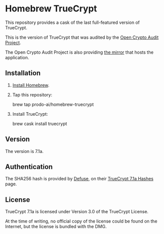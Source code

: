 # Homebrew TrueCrypt

This repository provides a cask of the last full-featured version of TrueCrypt.

This is the version of TrueCrypt that was audited by the [Open Crypto Audit Project][].

The Open Crypto Audit Project is also providing [the mirror][truecrypt-verified-mirror] that hosts the application.

[Open Crypto Audit Project]: https://opencryptoaudit.org/
[truecrypt-verified-mirror]: https://github.com/AuditProject/truecrypt-verified-mirror

## Installation

  1. [Install Homebrew][Homebrew].

  2. Tap this repository:

        brew tap prodo-ai/homebrew-truecrypt

  3. Install TrueCrypt:

        brew cask install truecrypt

[Homebrew]: http://brew.sh/

## Version

The version is 7.1a.

## Authentication

The SHA256 hash is provided by [Defuse][], on their [TrueCrypt 7.1a Hashes][] page.

[Defuse]: https://defuse.ca/
[TrueCrypt 7.1a Hashes]: https://defuse.ca/truecrypt-7.1a-hashes.htm

## License

TrueCrypt 7.1a is licensed under Version 3.0 of the TrueCrypt License.

At the time of writing, no official copy of the license could be found on the Internet, but the license is bundled with the DMG.
